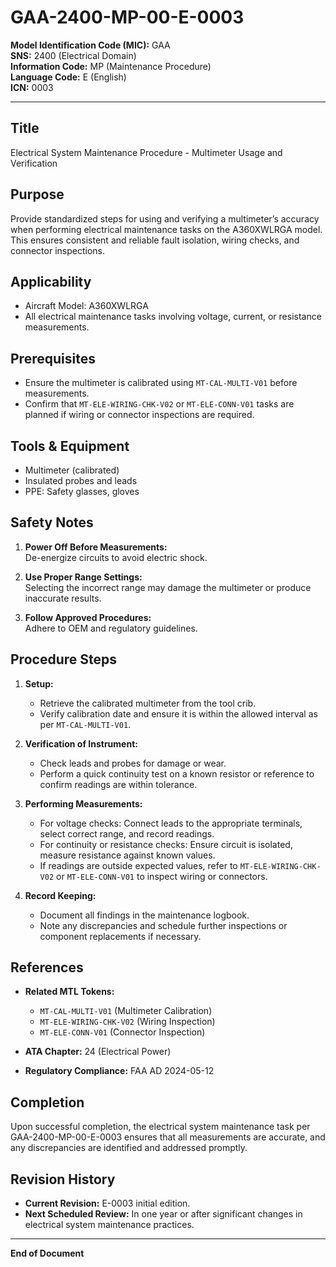 # GAA-2400-MP-00-E-0003

**Model Identification Code (MIC):** GAA  
**SNS:** 2400 (Electrical Domain)  
**Information Code:** MP (Maintenance Procedure)  
**Language Code:** E (English)  
**ICN:** 0003

---

## Title

Electrical System Maintenance Procedure - Multimeter Usage and Verification

## Purpose

Provide standardized steps for using and verifying a multimeter’s accuracy when performing electrical maintenance tasks on the A360XWLRGA model. This ensures consistent and reliable fault isolation, wiring checks, and connector inspections.

## Applicability

- Aircraft Model: A360XWLRGA  
- All electrical maintenance tasks involving voltage, current, or resistance measurements.

## Prerequisites

- Ensure the multimeter is calibrated using `MT-CAL-MULTI-V01` before measurements.
- Confirm that `MT-ELE-WIRING-CHK-V02` or `MT-ELE-CONN-V01` tasks are planned if wiring or connector inspections are required.

## Tools & Equipment

- Multimeter (calibrated)  
- Insulated probes and leads  
- PPE: Safety glasses, gloves

## Safety Notes

1. **Power Off Before Measurements:**  
   De-energize circuits to avoid electric shock.
   
2. **Use Proper Range Settings:**  
   Selecting the incorrect range may damage the multimeter or produce inaccurate results.

3. **Follow Approved Procedures:**  
   Adhere to OEM and regulatory guidelines.

## Procedure Steps

1. **Setup:**
   - Retrieve the calibrated multimeter from the tool crib.
   - Verify calibration date and ensure it is within the allowed interval as per `MT-CAL-MULTI-V01`.

2. **Verification of Instrument:**
   - Check leads and probes for damage or wear.
   - Perform a quick continuity test on a known resistor or reference to confirm readings are within tolerance.

3. **Performing Measurements:**
   - For voltage checks: Connect leads to the appropriate terminals, select correct range, and record readings.
   - For continuity or resistance checks: Ensure circuit is isolated, measure resistance against known values.
   - If readings are outside expected values, refer to `MT-ELE-WIRING-CHK-V02` or `MT-ELE-CONN-V01` to inspect wiring or connectors.

4. **Record Keeping:**
   - Document all findings in the maintenance logbook.
   - Note any discrepancies and schedule further inspections or component replacements if necessary.

## References

- **Related MTL Tokens:**
  - `MT-CAL-MULTI-V01` (Multimeter Calibration)
  - `MT-ELE-WIRING-CHK-V02` (Wiring Inspection)
  - `MT-ELE-CONN-V01` (Connector Inspection)
  
- **ATA Chapter:** 24 (Electrical Power)
- **Regulatory Compliance:** FAA AD 2024-05-12

## Completion

Upon successful completion, the electrical system maintenance task per GAA-2400-MP-00-E-0003 ensures that all measurements are accurate, and any discrepancies are identified and addressed promptly.

## Revision History

- **Current Revision:** E-0003 initial edition.
- **Next Scheduled Review:** In one year or after significant changes in electrical system maintenance practices.

---

**End of Document**
